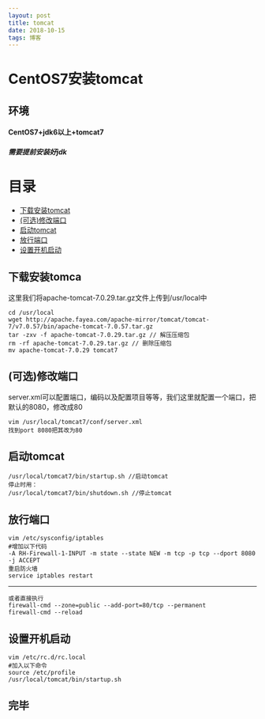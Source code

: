 ```yaml
---
layout: post
title: tomcat
date: 2018-10-15 
tags: 博客 
---
```


# CentOS7安装tomcat

## 环境

#### CentOS7+jdk6以上+tomcat7

##### 需要提前安装好jdk
 
# 目录


* [下载安装tomcat](#n1)
* [(可选)修改端口](#n2)
* [启动tomcat](#n3)
* [放行端口](#n4)
* [设置开机启动](#n5)



## <a name="n1"></a>下载安装tomca

这里我们将apache-tomcat-7.0.29.tar.gz文件上传到/usr/local中

	cd /usr/local
	wget http://apache.fayea.com/apache-mirror/tomcat/tomcat-7/v7.0.57/bin/apache-tomcat-7.0.57.tar.gz
	tar -zxv -f apache-tomcat-7.0.29.tar.gz // 解压压缩包
	rm -rf apache-tomcat-7.0.29.tar.gz // 删除压缩包
	mv apache-tomcat-7.0.29 tomcat7

## <a name="n1"></a>(可选)修改端口

server.xml可以配置端口，编码以及配置项目等等，我们这里就配置一个端口，把默认的8080，修改成80

	vim /usr/local/tomcat7/conf/server.xml
	找到port 8080把其改为80

## <a name="n1"></a>启动tomcat
	/usr/local/tomcat7/bin/startup.sh //启动tomcat
	停止时用：
 	/usr/local/tomcat7/bin/shutdown.sh //停止tomcat

## <a name="n1"></a>放行端口
	vim /etc/sysconfig/iptables
	#增加以下代码
	-A RH-Firewall-1-INPUT -m state --state NEW -m tcp -p tcp --dport 8080 -j ACCEPT
	重启防火墙
	service iptables restart
***
	或者直接执行
	firewall-cmd --zone=public --add-port=80/tcp --permanent
	firewall-cmd --reload

## <a name="n1"></a>设置开机启动
	vim /etc/rc.d/rc.local
	#加入以下命令
	source /etc/profile
	/usr/local/tomcat/bin/startup.sh

## 完毕
